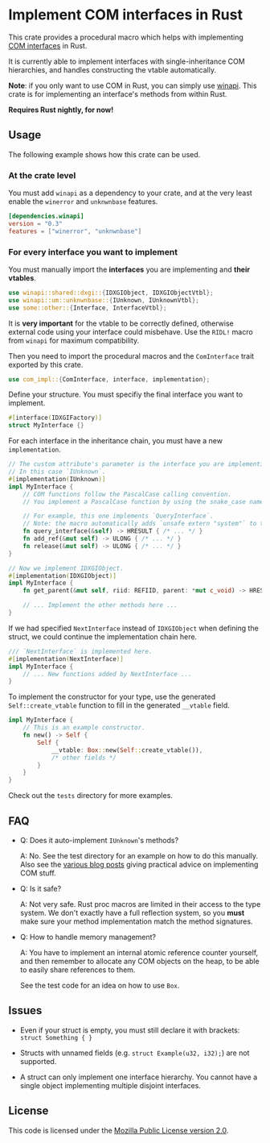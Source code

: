 # Implement COM interfaces in Rust

This crate provides a procedural macro which helps with implementing
[COM interfaces](https://en.wikipedia.org/wiki/Component_Object_Model) in Rust.

It is currently able to implement interfaces with single-inheritance
COM hierarchies, and handles constructing the vtable automatically.

**Note**: if you only want to use COM in Rust,
you can simply use [winapi](https://github.com/retep998/winapi-rs).
This crate is for implementing an interface's methods from within Rust.

**Requires Rust nightly, for now!**

## Usage

The following example shows how this crate can be used.

### At the crate level

You must add `winapi` as a dependency to your crate, and at the very least enable the `winerror` and `unknwnbase` features.

```toml
[dependencies.winapi]
version = "0.3"
features = ["winerror", "unknwnbase"]
```

### For every interface you want to implement

You must manually import the **interfaces** you are implementing and **their vtables**.

```rust
use winapi::shared::dxgi::{IDXGIObject, IDXGIObjectVtbl};
use winapi::um::unknwnbase::{IUnknown, IUnknownVtbl};
use some::other::{Interface, InterfaceVtbl};
```

It is **very important** for the vtable to be correctly defined, otherwise external code
using your interface could misbehave. Use the `RIDL!` macro from `winapi` for maximum
compatibility.

Then you need to import the procedural macros and the `ComInterface` trait exported by this crate.

```rust
use com_impl::{ComInterface, interface, implementation};
```

Define your structure.
You must specifiy the final interface you want to implement.

```rust
#[interface(IDXGIFactory)]
struct MyInterface {}
```

For each interface in the inheritance chain, you must have a new `implementation`.

```rust
// The custom attribute's parameter is the interface you are implementing.
// In this case `IUnknown`.
#[implementation(IUnknown)]
impl MyInterface {
    // COM functions follow the PascalCase calling convention.
    // You implement a PascalCase function by using the snake_case name.

    // For example, this one implements `QueryInterface`.
    // Note: the macro automatically adds `unsafe extern "system"` to the function definition.
    fn query_interface(&self) -> HRESULT { /* ... */ }
    fn add_ref(&mut self) -> ULONG { /* ... */ }
    fn release(&mut self) -> ULONG { /* ... */ }
}

// Now we implement IDXGIObject.
#[implementation(IDXGIObject)]
impl MyInterface {
    fn get_parent(&mut self, riid: REFIID, parent: *mut c_void) -> HRESULT { /* ... */ }

    // ... Implement the other methods here ...
}
```

If we had specified `NextInterface` instead of `IDXGIObject` when defining the struct, we could continue the implementation chain here.

```rust
/// `NextInterface` is implemented here.
#[implementation(NextInterface)]
impl MyInterface {
    // ... New functions added by NextInterface ...
}
```

To implement the constructor for your type, use the generated `Self::create_vtable` function
to fill in the generated `__vtable` field.

```rust
impl MyInterface {
    // This is an example constructor.
    fn new() -> Self {
        Self {
            __vtable: Box::new(Self::create_vtable()),
            /* other fields */
        }
    }
}
```

Check out the `tests` directory for more examples.

## FAQ

- Q: Does it auto-implement `IUnknown`'s methods?

  A: No. See the test directory for an example on how to do this manually.
  Also see the [various blog posts](https://blogs.msdn.microsoft.com/oldnewthing/20040326-00/?p=40033)
  giving practical advice on implementing COM stuff.

- Q: Is it safe?

  A: Not very safe. Rust proc macros are limited in their access to the type system.
  We don't exactly have a full reflection system, so you **must** make sure your method
  implementation match the method signatures.

- Q: How to handle memory management?

  A: You have to implement an internal atomic reference counter yourself,
  and then remember to allocate any COM objects on the heap, to be able to
  easily share references to them.

  See the test code for an idea on how to use `Box`.

## Issues

- Even if your struct is empty, you must still declare it with brackets: `struct Something { }`

- Structs with unnamed fields (e.g. `struct Example(u32, i32);`) are not supported.

- A struct can only implement one interface hierarchy.
  You cannot have a single object implementing multiple disjoint interfaces.

## License

This code is licensed under the [Mozilla Public License version 2.0](https://www.mozilla.org/en-US/MPL/2.0/).
